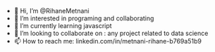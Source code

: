- 👋 Hi, I’m @RihaneMetnani
- 👀 I’m interested in programing and collaborating
- 🌱 I’m currently learning javascript
- 💞️ I’m looking to collaborate on : any project related to data science 
- 📫 How to reach me:  linkedin.com/in/metnani-rihane-b769a51b9

<!---
RihaneMetnani/RihaneMetnani is a ✨ special ✨ repository because its `README.md` (this file) appears on your GitHub profile.
You can click the Preview link to take a look at your changes.
--->
